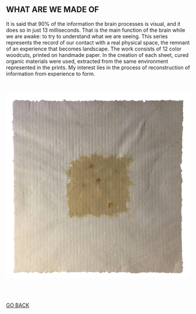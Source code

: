 ## WHAT ARE WE MADE OF

It is said that 90% of the information the brain processes is visual, and it does so in just 13 milliseconds. That is the main function of the brain while we are awake: to try to understand what we are seeing. This series represents the record of our contact with a real physical space, the remnant of an experience that becomes landscape. The work consists of 12 color woodcuts, printed on handmade paper. In the creation of each sheet, cured organic materials were used, extracted from the same environment represented in the prints. My interest lies in the process of reconstruction of information from experience to form.

<br>

![WHAT ARE WE MADE OF](ASSETS/BELONG1.jpeg)

<br>
<br>



[GO BACK](https://aaronrmoreno.github.io/MATERIA)

